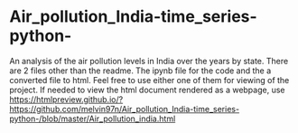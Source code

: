 # Air_pollution_India-time_series-python-
An analysis of the air pollution levels in India over the years by state. 
There are 2 files other than the readme. The ipynb file for the code and the a converted file to html. Feel free to use either one of them for viewing of the project.
If needed to view the html document rendered as a webpage, use
https://htmlpreview.github.io/?https://github.com/melvin97n/Air_pollution_India-time_series-python-/blob/master/Air_pollution_india.html
